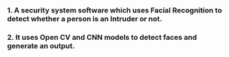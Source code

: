 <h3> 1. A security system software which uses Facial Recognition to detect whether a person is an Intruder or not. </h3>
<h3> 2. It uses Open CV and CNN models to detect faces and generate an output.</h3>
